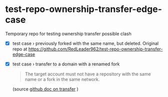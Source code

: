 # test-repo-ownership-transfer-edge-case

Temporary repo for testing ownership transfer possible clash

- [x] test case › previously forked with the same name, but deleted. Original repo at https://github.com/RedLeader962/test-repo-ownership-transfer-edge-case   
- [x] test case › transfer to a domain with a renamed fork
    > The target account must not have a repository with the same name or a fork in the same network.
  
    (source [github doc on transfer](https://docs.github.com/en/repositories/creating-and-managing-repositories/transferring-a-repository) )
